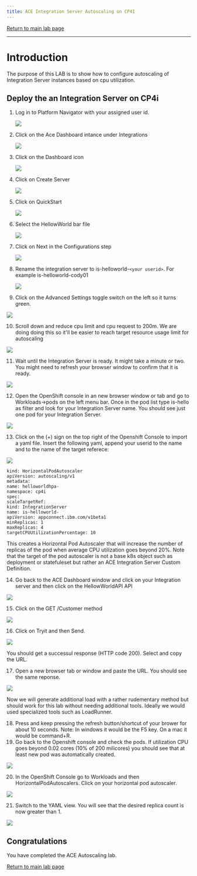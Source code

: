 ```yaml
---
title: ACE Integration Server Autoscaling on CP4I
---
```

[Return to main lab page](../../acelabs/Overview/)

---

# Introduction

The purpose of this LAB is to show how to configure autoscaling of Integration Server instances based on cpu utilization.

## Deploy the an Integration Server on CP4i

1. Log in to Platform Navigator with your assigned user id.

   ![](images/1_loginCP4i.png)
2. Click on the Ace Dashboard intance under Integrations

   ![](images/2_Integrations.png)
3. Click on the Dashboard icon

   ![](images/3_dashoard.png)
4. Click on Create Server

   ![](images/4_createserver.png)
5. Click on QuickStart

   ![](images/5_quickstart.png)
6. Select the HellowWorld bar file

   ![](images/6_selectHellow.png)
7. Click on Next in the Configurations step

   ![](images/7_confnext.png)
8. Rename the integration server to is-helloworld-`<your userid>`. For example is-helloworld-cody01

   ![](images/8_renameIS.png)
9. Click on the Advanced Settings toggle switch on the left so it turns green.

![](images/9_advancedSettings.png)

10. Scroll down and reduce  cpu limit and cpu request to 200m. We are doing doing this so it'll be easier to reach target resource usage limit for autoscaling

![](images/10_limits.png)

11. Wait until the Integration Server is ready. It might take a minute or two. You might need to refresh your browser window to confirm that it is ready.

![](images/11_waitready.png)

12. Open the OpenShift console in an new browser window or tab and go to Workloads->pods on the left menu bar. Once in the pod list type is-hello as filter and look for your Integration Server name. You should see just one pod for your Integration Server.

![](images/12_pods.png)

13. Click on the (+) sign on the top right of the Openshift Console to import a yaml file. Insert the following yaml, append your userid to the name and to the name of the target referece:

![](images/13_importyaml.png)

```
kind: HorizontalPodAutoscaler
apiVersion: autoscaling/v1
metadata:
name: helloworldhpa-
namespace: cp4i
spec:
scaleTargetRef:
kind: IntegrationServer
name: is-helloworld-
apiVersion: appconnect.ibm.com/v1beta1
minReplicas: 1
maxReplicas: 4
targetCPUUtilizationPercentage: 10
```

This creates a Horizontal Pod Autoscaler that will increase the number of replicas of the pod when average CPU utilization goes beyond 20%. Note that the target of the pod autoscaler is not a base k8s object such as deployment or statefuleset but rather an ACE Integration Server Custom Definition.

14. Go back to the ACE Dashboard window and click on your Integration server and then click on the HellowWorldAPI API

![](images/14_api.png)

15. Click on the GET /Customer method

![](images/15_getapi.png)

16. Click on Tryit and then Send.

![](images/16_tryit.png)

You should get a successul response (HTTP code 200). Select and copy the URL.

17. Open a new browser tab or window and paste the URL. You should see the same reponse.

![](images/17_browser.png)

Now we will generate additional load with a rather rudementary method but should work for this lab without needing additional tools. Ideally we would used specialized tools such as LoadRunner.

18. Press and keep pressing the refresh button/shortcut of your brower for about 10 seconds. Note: In windows it would be the F5 key. On a mac it would be command+R.
20. Go back to the Openshift console and check the pods. If  utilization CPU goes beyond 0.02 cores (10% of 200 milicores) you should see that at least new pod was automatically created.

![](images/18_2pods.png)

20. In the OpenShift Console go to Workloads and then HorizontalPodAutoscalers. Click on your horizontal pod autoscaler.

![](images/19_hpa.png)

21. Switch to the YAML view. You will see that the desired replica count is now greater than 1.

![](images/20_desiredreplica.png)


## Congratulations

You have completed the ACE Autoscaling lab.

[Return to main lab page](/acelabs/Overview)
